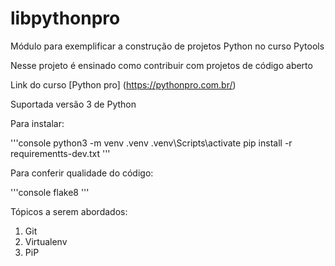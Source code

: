 # libpythonpro
Módulo para exemplificar a construção de projetos Python no curso Pytools

Nesse projeto é ensinado como contribuir com projetos de código aberto

Link do curso [Python pro] (https://pythonpro.com.br/)

Suportada versão 3 de Python

Para instalar:

'''console
python3 -m venv .venv
.venv\Scripts\activate
pip install -r requirementts-dev.txt
'''

Para conferir qualidade do código:

'''console
flake8
'''

Tópicos a serem abordados:
1. Git
2. Virtualenv
3. PiP

